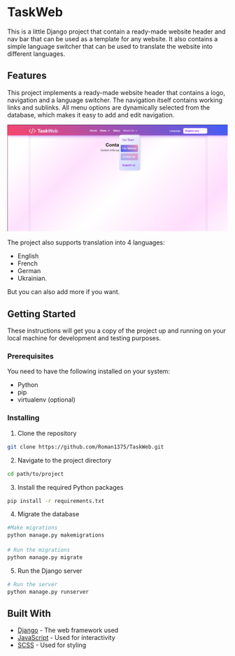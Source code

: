 # TaskWeb

This is a little Django project that contain a ready-made website header and nav bar that can be used as a template for any website. It also contains a simple language switcher that can be used to translate the website into different languages.

## Features

This project implements a ready-made website header that contains a logo, navigation and a language switcher. The navigation itself contains working links and sublinks.  All menu options are dynamically selected from the database, which makes it easy to add and edit navigation. 

![Project Image](TaskWeb.png)

The project also supports translation into 4 languages: 
- English
- French 
- German
- Ukrainian.

But you can also add more if you want.

## Getting Started

These instructions will get you a copy of the project up and running on your local machine for development and testing purposes.

### Prerequisites

You need to have the following installed on your system:

- Python
- pip
- virtualenv (optional)

### Installing

1. Clone the repository
```bash
git clone https://github.com/Roman1375/TaskWeb.git
```

2. Navigate to the project directory
```bash
cd path/to/project
```

3. Install the required Python packages
```bash
pip install -r requirements.txt
```

4. Migrate the database
```bash
#Make migrations
python manage.py makemigrations

# Run the migrations
python manage.py migrate
```

5. Run the Django server
```bash
# Run the server
python manage.py runserver
```

## Built With

- [Django](https://www.djangoproject.com/) - The web framework used
- [JavaScript](https://developer.mozilla.org/en-US/docs/Web/JavaScript) - Used for interactivity
- [SCSS](https://sass-lang.com/) - Used for styling